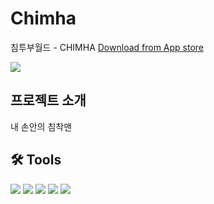# Chimha

침투부월드 - CHIMHA
[Download from App store](https://apps.apple.com/kr/app/chimha/id1614281278)

![](https://user-images.githubusercontent.com/26860466/156980255-7f4c6ebc-803b-4a78-9131-00fa098dc6a7.png)

## 프로젝트 소개
내 손안의 침착맨

## 🛠 Tools
<div>
  <img src="https://img.shields.io/badge/ReactNative-0.66.4-61DAFB?style=flat&logo=react" />
  <img src="https://img.shields.io/badge/styled_components-5.3.3-DB7093?style=flat&logo=styled-components" />
  <img src="https://img.shields.io/badge/Redux-4.1.2-764ABC?style=flat&logo=Redux" />
  <img src="https://img.shields.io/badge/axios-0.24.0-EF4678?style=flat&logo=" />
  <img src="https://img.shields.io/badge/React_Query-3.34.16-4B32C3?style=flat&logo=eslint" />
</div>

